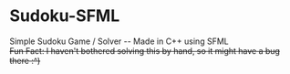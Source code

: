 # Sudoku-SFML
Simple Sudoku Game / Solver -- Made in C++ using SFML
<br>
~~Fun Fact: I haven't bothered solving this by hand, so it might have a bug there :^)~~
